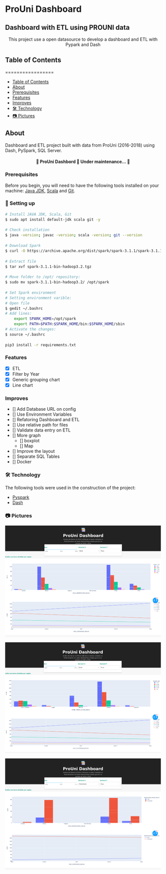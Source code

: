# ProUni Dashboard
## Dashboard with ETL using PROUNI data
<p align="center">This project use a open datasource to develop a dashboard and ETL with Pypark and Dash</p>

## Table of Contents
=================
<!--ts-->
   * [Table of Contents](#Table-of-Contents)
   * [About](#About)
   * [Prerequisites](#Prerequisites)
   * [Features](#Features)
   * [Improves](#Improves)
   * [🛠 Technology](#🛠-Technology)
   * [📷 Pictures](#📷-Pictures)
<!--te-->
## About
Dashboard and ETL project built with data from ProUni (2016-2018) using Dash, PySpark, SQL Server.
<h4 align="center"> 
	🚧  ProUni Dashbord  🚀 Under maintenance...  🚧
</h4>

### Prerequisites


Before you begin, you will need to have the following tools installed on your machine:
[Java JDK](https://www.oracle.com/br/java/technologies/javase-jdk11-downloads.html), [Scala](https://www.scala-lang.org/download/) and [Git](https://git-scm.com/). 

### 🎲 Setting up

```bash
# Install JAVA JDK, Scala, Git 
$ sudo apt install default-jdk scala git -y 

# Check installation
$ java -version; javac -version; scala -version; git --version 

# Download Spark
$ curl -O https://archive.apache.org/dist/spark/spark-3.1.1/spark-3.1.1-bin-hadoop3.2.tgz

# Extract file
$ tar xvf spark-3.1.1-bin-hadoop3.2.tgz

# Move folder to /opt/ repository:
$ sudo mv spark-3.1.1-bin-hadoop3.2/ /opt/spark 

# Set Spark environment
# Setting environment varible:
# Open file
$ gedit ~/.bashrc
# Add lines:
    export SPARK_HOME=/opt/spark
    export PATH=$PATH:$SPARK_HOME/bin:$SPARK_HOME/sbin
# Activate the changes:
$ source ~/.bashrc

pip3 install -r requirements.txt
```

### Features

- [x] ETL
- [x] Filter by Year
- [x] Generic grouping chart
- [x] Line chart

### Improves


- [] Add Database URL on config
- [] Use Environment Variables
- [] Refatoring Dashboard and ETL
- [] Use relative path for files
- [] Validate data entry on ETL
- [] More graph
   - [] boxplot
   - [] Map
- [] Improve the layout
- [] Separate SQL Tables
- [] Docker

### 🛠 Technology

The following tools were used in the construction of the project:

- [Pyspark](https://spark.apache.org/docs/latest/api/python/)
- [Dash](https://dash.plotly.com/)

### 📷 Pictures
![Alt text](screenshots/Example_Idade_RACA.png?raw=true "Example: Idade x Raça")

![Alt text](screenshots/Example_Idade_Turno.png?raw=true "Example: Idade x Turno")

![Alt text](screenshots/Example_Modalidade_Raca.png?raw=true "Example: Modalidade x Raca")
